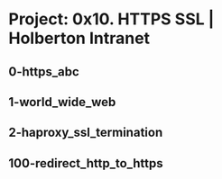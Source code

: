 # Project: 0x10. HTTPS SSL | Holberton Intranet
## 0-https_abc
## 1-world_wide_web
## 2-haproxy_ssl_termination
## 100-redirect_http_to_https
